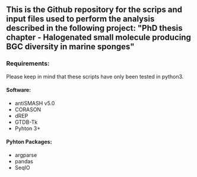 ## This is the Github repository for the scrips and input files used to perform the analysis described in the following project: "PhD thesis chapter - Halogenated small molecule producing BGC diversity in marine sponges"

### Requirements:

Please keep in mind that these scripts have only been tested in python3.

#### Software:

- antiSMASH v5.0
- CORASON
- dREP
- GTDB-Tk
- Pyhton 3+

#### Pyhton Packages:

- argparse
- pandas
- SeqIO
